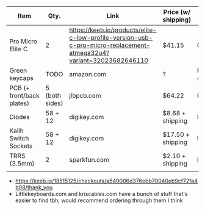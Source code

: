 | Item                      | Qty.           | Link                                                                                                               | Price (w/ shipping) | Status      |
| ------------------------- | -------------- | ------------------------------------------------------------------------------------------------------------------ | ------------------- | ----------- |
| Pro Micro Elite C         | 2              | https://keeb.io/products/elite-c-low-profile-version-usb-c-pro-micro-replacement-atmega32u4?variant=32023682646110 | $41.15              | Ordered     |
| Green keycaps             | TODO           | amazon.com                                                                                                         | ?                   | Received ✅ |
| PCB (+ front/back plates) | 5 (both sides) | jlbpcb.com                                                                                                         | $64.22              | Ordered     |
| Diodes                    | 58 + 12        | digikey.com                                                                                                        | $8.68 + shipping    | In Cart     |
| Kailh Switch Sockets      | 58 + 12        | digikey.com                                                                                                        | $17.50 + shipping   | In Cart     |
| TRRS (3.5mm)              | 2              | sparkfun.com                                                                                                       | $2.10 + shipping    | In Cart     |
|                           |                |                                                                                                                    |                     |             |





- https://keeb.io/18515125/checkouts/a540006d376ebb70040eb9cf72fa4b08/thank_you
- Littlekeyboards.com and kriscables.com have a bunch of stuff that's easier to find tbh, would recommend ordering through them I think
